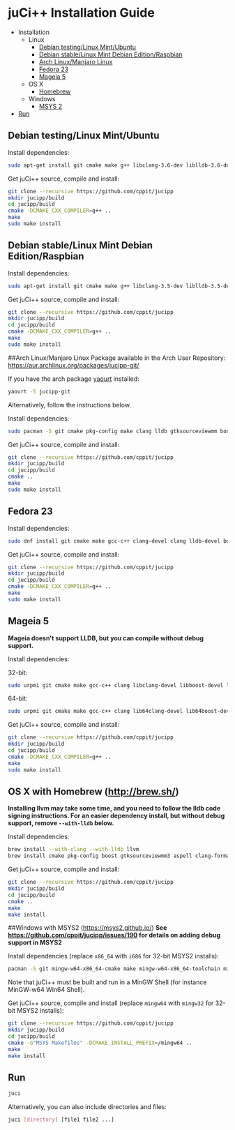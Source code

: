 # juCi++ Installation Guide

- Installation
  - Linux
    - [Debian testing/Linux Mint/Ubuntu](#debian-testinglinux-mintubuntu)
    - [Debian stable/Linux Mint Debian Edition/Raspbian](#debian-stablelinux-mint-debian-editionraspbian)
    - [Arch Linux/Manjaro Linux](#arch-linuxmanjaro-linux)
    - [Fedora 23](#fedora-23)
    - [Mageia 5](#mageia-5)
  - OS X
    - [Homebrew](#os-x-with-homebrew-httpbrewsh)
  - Windows
    - [MSYS 2](#windows-with-msys2-httpsmsys2githubio)
- [Run](#run)

## Debian testing/Linux Mint/Ubuntu
Install dependencies:
```sh
sudo apt-get install git cmake make g++ libclang-3.6-dev liblldb-3.6-dev clang-format-3.6 pkg-config libboost-filesystem-dev libgtksourceviewmm-3.0-dev aspell-en libaspell-dev libgit2-dev exuberant-ctags
```

Get juCi++ source, compile and install:
```sh
git clone --recursive https://github.com/cppit/jucipp
mkdir jucipp/build
cd jucipp/build
cmake -DCMAKE_CXX_COMPILER=g++ ..
make
sudo make install
```

## Debian stable/Linux Mint Debian Edition/Raspbian
Install dependencies:
```sh
sudo apt-get install git cmake make g++ libclang-3.5-dev liblldb-3.5-dev clang-format-3.5 pkg-config libboost-filesystem-dev libgtksourceviewmm-3.0-dev aspell-en libaspell-dev libgit2-dev exuberant-ctags
```

Get juCi++ source, compile and install:
```sh
git clone --recursive https://github.com/cppit/jucipp
mkdir jucipp/build
cd jucipp/build
cmake -DCMAKE_CXX_COMPILER=g++ ..
make
sudo make install
```

##Arch Linux/Manjaro Linux
Package available in the Arch User Repository:
https://aur.archlinux.org/packages/jucipp-git/

If you have the arch package [yaourt](https://archlinux.fr/yaourt-en) installed:
```sh
yaourt -S jucipp-git
```

Alternatively, follow the instructions below.

Install dependencies:
```sh
sudo pacman -S git cmake pkg-config make clang lldb gtksourceviewmm boost aspell aspell-en libgit2 ctags
```

Get juCi++ source, compile and install:
```sh
git clone --recursive https://github.com/cppit/jucipp
mkdir jucipp/build
cd jucipp/build
cmake ..
make
sudo make install
```

## Fedora 23
Install dependencies:
```sh
sudo dnf install git cmake make gcc-c++ clang-devel clang lldb-devel boost-devel gtksourceviewmm3-devel gtkmm30-devel aspell-devel aspell-en libgit2-devel ctags
```

Get juCi++ source, compile and install:
```sh
git clone --recursive https://github.com/cppit/jucipp
mkdir jucipp/build
cd jucipp/build
cmake -DCMAKE_CXX_COMPILER=g++ ..
make
sudo make install
```

## Mageia 5

**Mageia doesn't support LLDB, but you can compile without debug support.**

Install dependencies:

32-bit:

```sh
sudo urpmi git cmake make gcc-c++ clang libclang-devel libboost-devel libgtkmm3.0-devel libgtksourceviewmm3.0-devel libaspell-devel aspell-en libgit2-devel
```

64-bit:
```sh
sudo urpmi git cmake make gcc-c++ clang lib64clang-devel lib64boost-devel lib64gtkmm3.0-devel lib64gtksourceviewmm3.0-devel lib64aspell-devel aspell-en libgit2-devel
```

Get juCi++ source, compile and install:
```sh
git clone --recursive https://github.com/cppit/jucipp
mkdir jucipp/build
cd jucipp/build
cmake -DCMAKE_CXX_COMPILER=g++ ..
make
sudo make install
```

## OS X with Homebrew (http://brew.sh/)
**Installing llvm may take some time, and you need to follow the lldb code signing instructions. For an easier dependency install, but without debug support, remove `--with-lldb` below.**

Install dependencies:
```sh
brew install --with-clang --with-lldb llvm
brew install cmake pkg-config boost gtksourceviewmm3 aspell clang-format libgit2 ctags
```

Get juCi++ source, compile and install:
```sh
git clone --recursive https://github.com/cppit/jucipp
mkdir jucipp/build
cd jucipp/build
cmake ..
make
make install
```

##Windows with MSYS2 (https://msys2.github.io/)
**See https://github.com/cppit/jucipp/issues/190 for details on adding debug support in MSYS2**

Install dependencies (replace `x86_64` with `i686` for 32-bit MSYS2 installs):
```sh
pacman -S git mingw-w64-x86_64-cmake make mingw-w64-x86_64-toolchain mingw-w64-x86_64-clang mingw-w64-x86_64-gtkmm3 mingw-w64-x86_64-gtksourceviewmm3 mingw-w64-x86_64-boost mingw-w64-x86_64-aspell mingw-w64-x86_64-aspell-en mingw-w64-x86_64-libgit2 mingw-w64-x86_64-universal-ctags-git
```

Note that juCi++ must be built and run in a MinGW Shell (for instance MinGW-w64 Win64 Shell).

Get juCi++ source, compile and install (replace `mingw64` with `mingw32` for 32-bit MSYS2 installs):
```sh
git clone --recursive https://github.com/cppit/jucipp
mkdir jucipp/build
cd jucipp/build
cmake -G"MSYS Makefiles" -DCMAKE_INSTALL_PREFIX=/mingw64 ..
make
make install
```

## Run
```sh
juci
```
Alternatively, you can also include directories and files:
```sh
juci [directory] [file1 file2 ...]
```
